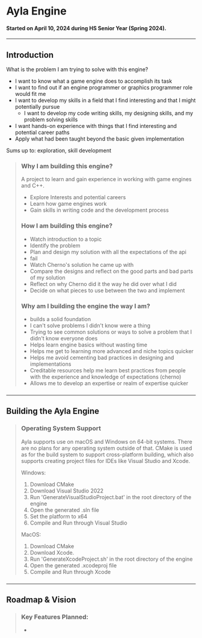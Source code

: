 

# Ayla Engine

#### Started on April 10, 2024 during HS Senior Year (Spring 2024).

####

---

## Introduction

What is the problem I am trying to solve with this engine?
- I want to know what a game engine does to accomplish its task
- I want to find out if an engine programmer or graphics programmer role would fit me
- I want to develop my skills in a field that I find interesting and that I might potentially pursue
  - I want to develop my code writing skills, my designing skills, and my problem solving skills
- I want hands-on experience with things that I find interesting and potential career paths
- Apply what had been taught beyond the basic given implementation

Sums up to: exploration, skill development

> ### Why I am building this engine?
> A project to learn and gain experience in working with game engines and C++.
> - Explore Interests and potential careers
> - Learn how game engines work
> - Gain skills in writing code and the development process
> 
>
> 
> ### How I am building this engine? 
> 
> - Watch introduction to a topic
> - Identify the problem
> - Plan and design my solution with all the expectations of the api
> - fail
> - Watch Cherno's solution he came up with
> - Compare the designs and reflect on the good parts and bad parts of my solution 
> - Reflect on why Cherno did it the way he did over what I did
> - Decide on what pieces to use between the two and implement
> 
> 
> 
> ### Why am I building the engine the way I am? 
>
> - builds a solid foundation
> - I can't solve problems I didn't know were a thing
> - Trying to see common solutions or ways to solve a problem that I didn't know everyone does
> - Helps learn engine basics without wasting time 
> - Helps me get to learning more advanced and niche topics quicker
> - Helps me avoid cementing bad practices in designing and implementations
> - Creditable resources help me learn best practices from people with the experience and knowledge of expectations  (cherno)
> - Allows me to develop an expertise or realm of expertise quicker
>
>


###

---

## Building the Ayla Engine



> ### Operating System Support
> Ayla supports use on macOS and Windows on 64-bit systems. There are no plans for any operating system 
> outside of that. CMake is used as for the build system to support 
> cross-platform building, which also supports creating project files for IDEs like Visual Studio
> and Xcode.
> 
> Windows:
>1. Download CMake
>2. Download Visual Studio 2022
>3. Run 'GenerateVisualStudioProject.bat' in the root directory of the engine
>4. Open the generated .sln file
>5. Set the platform to x64
>6. Compile and Run through Visual Studio
>
>
> MacOS:
>1. Download CMake
>2. Download Xcode.
>3. Run 'GenerateXcodeProject.sh' in the root directory of the engine
>4. Open the generated .xcodeproj file
>5. Compile and Run through Xcode


###

---

## Roadmap & Vision

> ### Key Features Planned:
> * 
